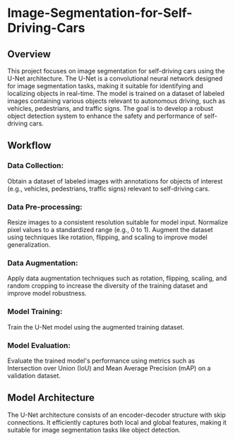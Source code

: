 # Image-Segmentation-for-Self-Driving-Cars

## Overview
This project focuses on image segmentation for self-driving cars using the U-Net architecture. The U-Net is a convolutional neural network designed for image segmentation tasks, making it suitable for identifying and localizing objects in real-time. The model is trained on a dataset of labeled images containing various objects relevant to autonomous driving, such as vehicles, pedestrians, and traffic signs. The goal is to develop a robust object detection system to enhance the safety and performance of self-driving cars.

## Workflow

### Data Collection: 
Obtain a dataset of labeled images with annotations for objects of interest (e.g., vehicles, pedestrians, traffic signs) relevant to self-driving cars.

### Data Pre-processing:
Resize images to a consistent resolution suitable for model input.
Normalize pixel values to a standardized range (e.g., 0 to 1).
Augment the dataset using techniques like rotation, flipping, and scaling to improve model generalization.

### Data Augmentation:
Apply data augmentation techniques such as rotation, flipping, scaling, and random cropping to increase the diversity of the training dataset and improve model robustness.

### Model Training: 
Train the U-Net model using the augmented training dataset.

### Model Evaluation: 
Evaluate the trained model's performance using metrics such as Intersection over Union (IoU) and Mean Average Precision (mAP) on a validation dataset.

## Model Architecture
The U-Net architecture consists of an encoder-decoder structure with skip connections. It efficiently captures both local and global features, making it suitable for image segmentation tasks like object detection.

